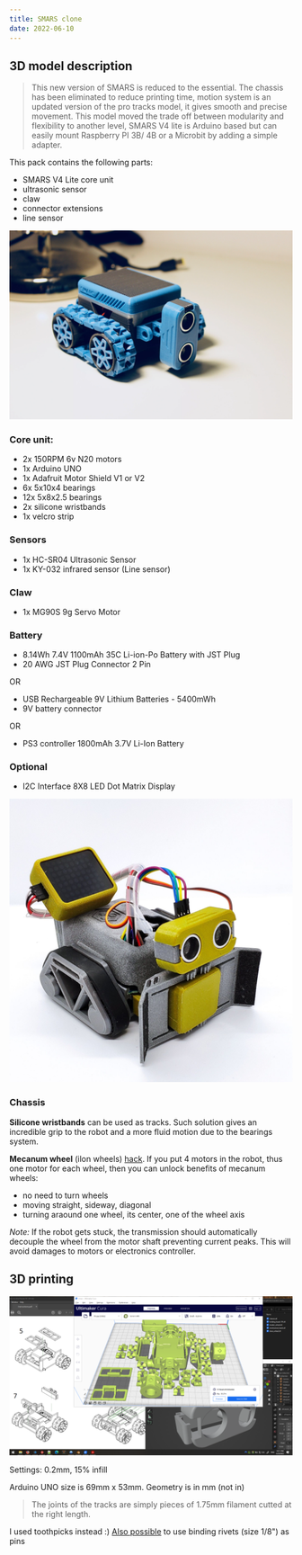 ```yaml
---
title: SMARS clone
date: 2022-06-10
---
```



## 3D model description

> This new version of SMARS is reduced to the essential.
> The chassis has been eliminated to reduce printing time, motion system is an updated version of the pro tracks model, it gives smooth and precise movement.
> This model moved the trade off between modularity and flexibility to another level, 
> SMARS V4 lite is Arduino based but can easily mount Raspberry PI 3B/ 4B or a Microbit by adding a simple adapter.


This pack contains the following parts:

- SMARS V4 Lite core unit
- ultrasonic sensor
- claw
- connector extensions
- line sensor

![smars v4 blue](./smars-v4.webp)

### Core unit:

- 2x 150RPM 6v N20 motors
- 1x Arduino UNO
- 1x Adafruit Motor Shield V1 or V2
- 6x 5x10x4 bearings
- 12x 5x8x2.5 bearings
- 2x silicone wristbands
- 1x velcro strip

### Sensors

- 1x HC-SR04 Ultrasonic Sensor
- 1x KY-032 infrared sensor (Line sensor)

### Claw

- 1x MG90S 9g Servo Motor

### Battery

- 8.14Wh 7.4V 1100mAh 35C Li-ion-Po Battery with JST Plug
- 20 AWG JST Plug Connector 2 Pin

OR

- USB Rechargeable 9V Lithium Batteries - 5400mWh
- 9V battery connector

OR

- PS3 controller 1800mAh 3.7V Li-Ion Battery

### Optional

- I2C Interface 8X8 LED Dot Matrix Display

![smars v4 lite](./smars-v4-lite.jpg)

### Chassis

**Silicone wristbands** can be used as tracks. Such solution gives an incredible grip to the robot and a more fluid motion due to the bearings system.

**Mecanum wheel** (ilon wheels) [hack](https://www.thingiverse.com/make:434760). If you put 4 motors in the robot, thus one motor for each wheel, then you can unlock benefits of mecanum wheels:

- no need to turn wheels
- moving straight, sideway, diagonal
- turning araound one wheel, its center, one of the wheel axis

*Note:* If the robot gets stuck, the transmission should automatically decouple the wheel from the motor shaft preventing current peaks. This will avoid damages to motors or electronics controller.

## 3D printing

![Reviewing parts for 3d printing.](./smars-3d-models.png)

Settings: 0.2mm, 15% infill

Arduino UNO size is 69mm x 53mm. Geometry is in mm (not in)

> The joints of the tracks are simply pieces of 1.75mm filament cutted at the right length.

I used toothpicks instead :) [Also possible](https://www.thingiverse.com/thing:3710272) to use binding rivets (size 1/8") as pins
